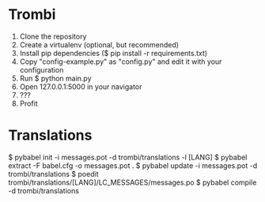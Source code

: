 # Trombi

1. Clone the repository
2. Create a virtualenv (optional, but recommended)
3. Install pip dependencies ($ pip install -r requirements.txt)
4. Copy "config-example.py" as "config.py" and edit it with your configuration
4. Run $ python main.py
5. Open 127.0.0.1:5000 in your navigator
6. ???
7. Profit

# Translations

$ pybabel init -i messages.pot -d trombi/translations -l [LANG]
$ pybabel extract -F babel.cfg -o messages.pot .
$ pybabel update -i messages.pot -d trombi/translations
$ poedit trombi/translations/[LANG]/LC_MESSAGES/messages.po
$ pybabel compile -d trombi/translations
